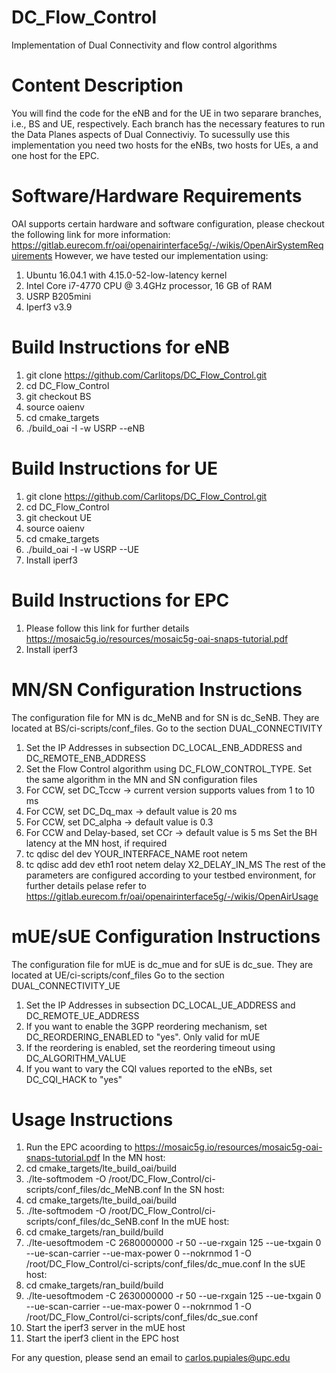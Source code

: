 # DC_Flow_Control
Implementation of Dual Connectivity and flow control algorithms

# Content Description
You will find the code for the eNB and for the UE in two separare branches, i.e., BS and UE, respectively.
Each branch has the necessary features to run the Data Planes aspects of Dual Connectiviy.
To sucessully use this implementation you need two hosts for the eNBs, two hosts for UEs, a and one host for the EPC.

# Software/Hardware Requirements
OAI supports certain hardware and software configuration, please checkout the following link for more information: https://gitlab.eurecom.fr/oai/openairinterface5g/-/wikis/OpenAirSystemRequirements
However, we have tested our implementation using:
1. Ubuntu 16.04.1 with 4.15.0-52-low-latency kernel
2. Intel Core i7-4770 CPU @ 3.4GHz processor, 16 GB of RAM
3. USRP B205mini
4. Iperf3 v3.9

# Build Instructions for eNB
1. git clone https://github.com/Carlitops/DC_Flow_Control.git
2. cd DC_Flow_Control
3. git checkout BS
4. source oaienv
5. cd cmake_targets
6. ./build_oai -I -w USRP --eNB

# Build Instructions for UE
1. git clone https://github.com/Carlitops/DC_Flow_Control.git
2. cd DC_Flow_Control
2. git checkout UE
3. source oaienv
4. cd cmake_targets
5. ./build_oai -I -w USRP --UE
6. Install iperf3

# Build Instructions for EPC
1. Please follow this link for further details https://mosaic5g.io/resources/mosaic5g-oai-snaps-tutorial.pdf
2. Install iperf3

# MN/SN Configuration Instructions
The configuration file for MN is dc_MeNB and for SN is dc_SeNB. They are located at BS/ci-scripts/conf_files.
Go to the section DUAL_CONNECTIVITY
1. Set the IP Addresses in subsection DC_LOCAL_ENB_ADDRESS and DC_REMOTE_ENB_ADDRESS
2. Set the Flow Control algorithm using DC_FLOW_CONTROL_TYPE. Set the same algorithm in the MN and SN configuration files
3. For CCW, set DC_Tccw    -> current version supports values from 1 to 10 ms
4. For CCW, set DC_Dq_max  -> default value is 20 ms
5. For CCW, set DC_alpha   -> default value is 0.3
7. For CCW and Delay-based, set CCr -> default value is 5 ms
Set the BH latency at the MN host, if required
8. tc qdisc del dev YOUR_INTERFACE_NAME root netem
9. tc qdisc add dev eth1 root netem delay X2_DELAY_IN_MS
The rest of the parameters are configured according to your testbed environment, for further details pelase refer to https://gitlab.eurecom.fr/oai/openairinterface5g/-/wikis/OpenAirUsage

# mUE/sUE Configuration Instructions
The configuration file for mUE is dc_mue and for sUE is dc_sue. They are located at UE/ci-scripts/conf_files
Go to the section DUAL_CONNECTIVITY_UE
1. Set the IP Addresses in subsection DC_LOCAL_UE_ADDRESS and DC_REMOTE_UE_ADDRESS
2. If you want to enable the 3GPP reordering mechanism, set DC_REORDERING_ENABLED to "yes". Only valid for mUE
3. If the reordering is enabled, set the reordering timeout using DC_ALGORITHM_VALUE
4. If you want to vary the CQI values reported to the eNBs, set DC_CQI_HACK to "yes"

# Usage Instructions
1. Run the EPC acoording to https://mosaic5g.io/resources/mosaic5g-oai-snaps-tutorial.pdf
In the MN host: 
2. cd cmake_targets/lte_build_oai/build 
3. ./lte-softmodem -O /root/DC_Flow_Control/ci-scripts/conf_files/dc_MeNB.conf
In the SN host: 
4. cd cmake_targets/lte_build_oai/build 
5. ./lte-softmodem -O /root/DC_Flow_Control/ci-scripts/conf_files/dc_SeNB.conf
In the mUE host:
6. cd cmake_targets/ran_build/build 
7. ./lte-uesoftmodem -C 2680000000 -r 50 --ue-rxgain 125 --ue-txgain 0 --ue-scan-carrier --ue-max-power 0 --nokrnmod 1 -O /root/DC_Flow_Control/ci-scripts/conf_files/dc_mue.conf
In the sUE host:
8. cd cmake_targets/ran_build/build 
9. ./lte-uesoftmodem -C 2630000000 -r 50 --ue-rxgain 125 --ue-txgain 0 --ue-scan-carrier --ue-max-power 0 --nokrnmod 1 -O /root/DC_Flow_Control/ci-scripts/conf_files/dc_sue.conf
10. Start the iperf3 server in the mUE host
11. Start the iperf3 client in the EPC host

For any question, please send an email to carlos.pupiales@upc.edu
